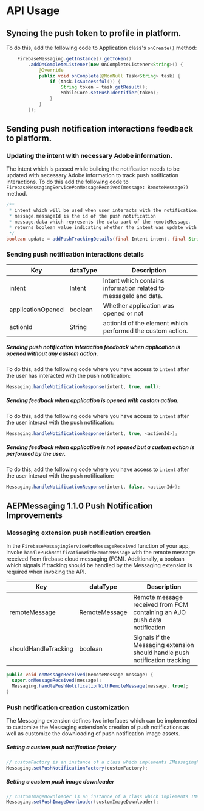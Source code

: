 #  API Usage

## Syncing the push token to profile in platform. 

To do this, add the following code to Application class's `onCreate()` method:

```java
    FirebaseMessaging.getInstance().getToken()
        .addOnCompleteListener(new OnCompleteListener<String>() {
            @Override
            public void onComplete(@NonNull Task<String> task) {
                if (task.isSuccessful()) {
                    String token = task.getResult();
                    MobileCore.setPushIdentifier(token);
                }
            }
        });
```

## Sending push notification interactions feedback to platform. 

### Updating the intent with necessary Adobe information.
The intent which is passed while building the notification needs to be updated with necessary Adobe information to track push notification interactions. 
To do this add the following code to `FirebaseMessagingService#onMessageReceived(message: RemoteMessage?)` method.


```java
/**
 * intent which will be used when user interacts with the notification.
 * message.messageId is the id of the push notification
 * message.data which represents the data part of the remoteMessage. 
 * returns boolean value indicating whether the intent was update with push tracking details (messageId and xdm data).
 */
boolean update = addPushTrackingDetails(final Intent intent, final String messageId, final Map<String, String> data)
```

### Sending push notification interactions details 
| Key               | dataType   | Description                                                                                                                    |
|-------------------|------------|--------------------------------------------------------------------------------------------------------------------------------|
| intent            | Intent     | Intent which contains information related to messageId and data.                                                                                      |
| applicationOpened | boolean    | Whether application was opened or not                                                                                          |
| actionId          | String     | actionId of the element which performed  the custom action.                                                                    |

##### Sending push notification interaction feedback when application is opened without any custom action. 
To do this, add the following code where you have access to `intent` after the user has interacted with the push notification:

```java
Messaging.handleNotificationResponse(intent, true, null);
```

##### Sending feedback when application is opened with custom action. 
To do this, add the following code where you have access to `intent` after the user interact with the push notification:

```java
Messaging.handleNotificationResponse(intent, true, <actionId>);
```

##### Sending feedback when application is not opened but a custom action is performed by the user. 
To do this, add the following code where you have access to `intent` after the user interact with the push notification:

```java
Messaging.handleNotificationResponse(intent, false, <actionId>);
```
## AEPMessaging 1.1.0 Push Notification Improvements

### Messaging extension push notification creation

In the `FirebaseMessagingService#onMessageReceived` function of your app, invoke `handlePushNotificationWithRemoteMessage` with the remote message received from firebase cloud messaging (FCM). Additionally, a boolean which signals if tracking should be handled by the Messaging extension is required when invoking the API.

| Key                  | dataType      | Description                                                  |
| -------------------- | ------------- | ------------------------------------------------------------ |
| remoteMessage        | RemoteMessage | Remote message received from FCM containing an AJO push data notification |
| shouldHandleTracking | boolean       | Signals if the Messaging extension should handle push notification tracking |

```java
public void onMessageReceived(RemoteMessage message) {
  super.onMessageReceived(message);
  Messaging.handlePushNotificationWithRemoteMessage(message, true);
}
```

### Push notification creation customization

The Messaging extension defines two interfaces which can be implemented to customize the Messaging extension's creation of push notifications as well as customize the downloading of push notification image assets.

##### Setting a custom push notification factory

```java
// customFactory is an instance of a class which implements IMessagingPushNotificationFactory
Messaging.setPushNotificationFactory(customFactory);
```

##### Setting a custom push image downloader

```java
// customImageDownloader is an instance of a class which implements IMessagingImageDownloader
Messaging.setPushImageDownloader(customImageDownloader);
```

